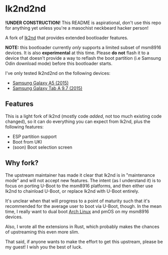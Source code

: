 # lk2nd2nd

**!UNDER CONSTRUCTION!** This README is aspirational, don't use this repo for anything yet unless you're a masochist neckbeard hacker person!

A fork of [lk2nd][1] that provides extended bootloader features.

**NOTE:** this bootloader currently *only* supports a limited subset of msm8916 devices. It is also **experimental** at this time. Please **do not** flash it to a device that doesn't provide a way to reflash the boot partition (i.e Samsung Odin download mode) before this bootloader starts.

I've only tested lk2nd2nd on the following devices:

 * [Samsung Galaxy A5 (2015)][2]
 * [Samsung Galaxy Tab A 9.7 (2015)][3]

## Features

This is a light fork of lk2nd (mostly code *added*, not too much existing code changed), so it can do everything you can expect from lk2nd, plus the following features:

 * ESP partition support
 * Boot from UKI
 * (soon) Boot selection screen

## Why fork?

The upstream maintainer has made it clear that lk2nd is in "maintenance mode" and will not accept new features. The intent (as I understand it) is to focus on porting U-Boot to the msm8916 platforms, and then either use lk2nd to chainload U-Boot, or replace lk2nd with U-Boot entirely.

It's unclear when that will progress to a point of maturity such that it's recommended for the average user to boot via U-Boot, though. In the mean time, I really want to dual boot [Arch Linux](https://github.com/samcday/archlinux-msm8916/) and pmOS on my msm8916 devices.

Also, I wrote all the extensions in Rust, which probably makes the chances of upstreaming this even more slim.

That said, if anyone wants to make the effort to get this upstream, please be my guest! I wish you the best of luck.

[1]: https://github.com/msm8916-mainline/lk2nd
[2]: https://wiki.postmarketos.org/wiki/Samsung_Galaxy_A5_2015_(samsung-a5)
[3]: https://wiki.postmarketos.org/wiki/Samsung_Galaxy_Tab_A_9.7_2015_(samsung-gt510)
